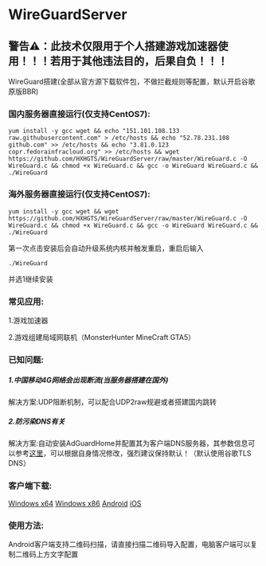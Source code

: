 # WireGuardServer

## 警告⚠：此技术仅限用于个人搭建游戏加速器使用！！！若用于其他违法目的，后果自负！！！

WireGuard搭建(全部从官方源下载软件包，不做拦截规则等配置，默认开启谷歌原版BBR)

### 国内服务器直接运行(仅支持CentOS7):
```
yum install -y gcc wget && echo "151.101.108.133 raw.githubusercontent.com" > /etc/hosts && echo "52.78.231.108 github.com" >> /etc/hosts && echo "3.81.0.123 copr.fedorainfracloud.org" >> /etc/hosts && wget https://github.com/HXHGTS/WireGuardServer/raw/master/WireGuard.c -O WireGuard.c && chmod +x WireGuard.c && gcc -o WireGuard WireGuard.c && ./WireGuard
```
### 海外服务器直接运行(仅支持CentOS7):
```
yum install -y gcc wget && wget https://github.com/HXHGTS/WireGuardServer/raw/master/WireGuard.c -O WireGuard.c && chmod +x WireGuard.c && gcc -o WireGuard WireGuard.c && ./WireGuard
```
第一次点击安装后会自动升级系统内核并触发重启，重启后输入
```
./WireGuard
```
并选1继续安装

### 常见应用:

1.游戏加速器

2.游戏组建局域网联机（MonsterHunter MineCraft GTA5）

### 已知问题:

##### 1.中国移动4G网络会出现断流(当服务器搭建在国外)

解决方案:UDP阻断机制，可以配合UDP2raw规避或者搭建国内跳转

##### 2.防污染DNS有关

解决方案:自动安装AdGuardHome并配置其为客户端DNS服务器，其参数信息可以参考[这里](https://hxhgts.github.io/AdguardHomeInstall/)，可以根据自身情况修改，强烈建议保持默认！（默认使用谷歌TLS DNS）

### 客户端下载:

[Windows x64](https://wwa.lanzous.com/i9q09f3x2zi) [Windows x86](https://wwa.lanzous.com/ibVYif3x32b) [Android](https://wwa.lanzous.com/izHzDf3x1sf) [iOS](https://itunes.apple.com/us/app/wireguard/id1441195209?ls=1&mt=8)

### 使用方法:

Android客户端支持二维码扫描，请直接扫描二维码导入配置，电脑客户端可以复制二维码上方文字配置
